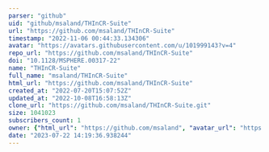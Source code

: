 ```yaml
---
parser: "github"
uid: "github/msaland/THInCR-Suite"
url: "https://github.com/msaland/THInCR-Suite"
timestamp: "2022-11-06 00:44:33.134306"
avatar: "https://avatars.githubusercontent.com/u/101999143?v=4"
repo_url: "https://github.com/msaland/THInCR-Suite"
doi: "10.1128/MSPHERE.00317-22"
name: "THInCR-Suite"
full_name: "msaland/THInCR-Suite"
html_url: "https://github.com/msaland/THInCR-Suite"
created_at: "2022-07-20T15:07:52Z"
updated_at: "2022-10-08T16:58:13Z"
clone_url: "https://github.com/msaland/THInCR-Suite.git"
size: 1041023
subscribers_count: 1
owner: {"html_url": "https://github.com/msaland", "avatar_url": "https://avatars.githubusercontent.com/u/101999143?v=4", "login": "msaland", "type": "User"}
date: "2023-07-22 14:19:36.938244"
---
```

